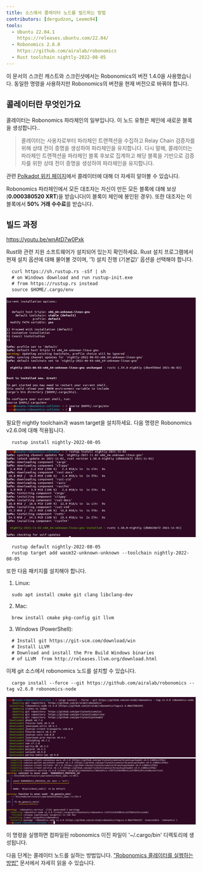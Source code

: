 ```yaml
---
title: 소스에서 콜레이터 노드를 빌드하는 방법
contributors: [dergudzon, Leemo94]
tools:
  - Ubuntu 22.04.1
    https://releases.ubuntu.com/22.04/
  - Robonomics 2.6.0
    https://github.com/airalab/robonomics
  - Rust toolchain nightly-2022-08-05
---
```


<robo-wiki-note type="note" title="Note">
  이 문서의 스크린 캐스트와 스크린샷에서는 Robonomics의 버전 1.4.0을 사용했습니다. 동일한 명령을 사용하지만 Robonomics의 버전을 현재 버전으로 바꿔야 합니다.
</robo-wiki-note>

## 콜레이터란 무엇인가요

콜레이터는 Robonomics 파라체인의 일부입니다. 이 노드 유형은 체인에 새로운 블록을 생성합니다..

>콜레이터는 사용자로부터 파라체인 트랜잭션을 수집하고 Relay Chain 검증자를 위해 상태 전이 증명을 생성하여 파라체인을 유지합니다. 다시 말해, 콜레이터는 파라체인 트랜잭션을 파라체인 블록 후보로 집계하고 해당 블록을 기반으로 검증자를 위한 상태 전이 증명을 생성하여 파라체인을 유지합니다.

관련 [Polkadot 위키 페이지](https://wiki.polkadot.network/docs/learn-collator)에서 콜레이터에 대해 더 자세히 알아볼 수 있습니다.

Robonomics 파라체인에서 모든 대조자는 자신이 만든 모든 블록에 대해 보상(**0.000380520 XRT**)을 받습니다(이 블록이 체인에 봉인된 경우).
또한 대조자는 이 블록에서 **50% 거래 수수료**를 받습니다.

## 빌드 과정

https://youtu.be/wnAtD7w0Pxk

Rust와 관련 지원 소프트웨어가 설치되어 있는지 확인하세요. Rust 설치 프로그램에서 현재 설치 옵션에 대해 물어볼 것이며, '1) 설치 진행 (기본값)' 옵션을 선택해야 합니다.


```
  curl https://sh.rustup.rs -sSf | sh
  # on Windows download and run rustup-init.exe
  # from https://rustup.rs instead
  source $HOME/.cargo/env
```
![설치 Rust](../images/how-to-build-collator-node/install_rust.jpg)


필요한 nightly toolchain과 wasm target을 설치하세요.
다음 명령은 Robonomics v2.6.0에 대해 적용됩니다.

```
  rustup install nightly-2022-08-05
```
![Install nightly](../images/how-to-build-collator-node/install_nightly.jpg)


```
  rustup default nightly-2022-08-05
  rustup target add wasm32-unknown-unknown --toolchain nightly-2022-08-05
```
또한 다음 패키지를 설치해야 합니다.

  1. Linux:

  ```
    sudo apt install cmake git clang libclang-dev
  ```
  2. Mac:

  ```
    brew install cmake pkg-config git llvm
  ```
  3. Windows (PowerShell):

  ```
    # Install git https://git-scm.com/download/win
    # Install LLVM
    # Download and install the Pre Build Windows binaries
    # of LLVM  from http://releases.llvm.org/download.html
  ```
이제 git 소스에서 robonomics 노드를 설치할 수 있습니다.

```
  cargo install --force --git https://github.com/airalab/robonomics --tag v2.6.0 robonomics-node
```
![Start build Robonomics](../images/how-to-build-collator-node/start_build_robonomics.jpg)
![End build Robonomics](../images/how-to-build-collator-node/end_build_robonomics.jpg)


이 명령을 실행하면 컴파일된 robonomics 이진 파일이 '~/.cargo/bin' 디렉토리에 생성됩니다.

다음 단계는 콜레이터 노드를 실하는 방법입니다. ["Robonomics 콜레이터를 실행하는 방법"](/docs/how-to-launch-the-robonomics-collator) 문서에서 자세히 읽을 수 있습니다.
